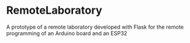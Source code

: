 # RemoteLaboratory
A prototype of a remote laboratory developed with Flask for the remote programming of an Arduino board and an ESP32
